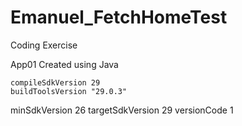 # Emanuel_FetchHomeTest
Coding Exercise

 App01
Created using Java

    compileSdkVersion 29
    buildToolsVersion "29.0.3"

minSdkVersion 26
        targetSdkVersion 29
        versionCode 1